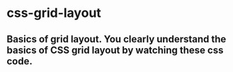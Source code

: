 # css-grid-layout
## Basics of grid layout. You clearly understand the basics of CSS grid layout by watching these css code.
